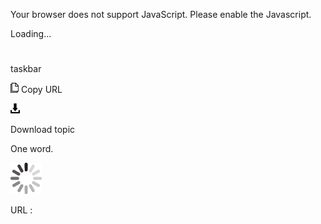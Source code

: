 Your browser does not support JavaScript. Please enable the Javascript.

Loading...

# 

taskbar

![Copy URL](taskbar_files/Copy.png)
Copy URL

![Download](taskbar_files/Download.png)

Download topic

One word.

![In progress](taskbar_files/activity-large.gif)

URL :
